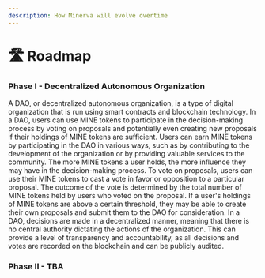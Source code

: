 ```yaml
---
description: How Minerva will evolve overtime
---
```


# 🛣 Roadmap

### Phase I - Decentralized Autonomous Organization <a href="#phase-2-decentralized-autonomous-organization" id="phase-2-decentralized-autonomous-organization"></a>

A DAO, or decentralized autonomous organization, is a type of digital organization that is run using smart contracts and blockchain technology. In a DAO, users can use MINE tokens to participate in the decision-making process by voting on proposals and potentially even creating new proposals if their holdings of MINE tokens are sufficient. Users can earn MINE tokens by participating in the DAO in various ways, such as by contributing to the development of the organization or by providing valuable services to the community. The more MINE tokens a user holds, the more influence they may have in the decision-making process. To vote on proposals, users can use their MINE tokens to cast a vote in favor or opposition to a particular proposal. The outcome of the vote is determined by the total number of MINE tokens held by users who voted on the proposal. If a user's holdings of MINE tokens are above a certain threshold, they may be able to create their own proposals and submit them to the DAO for consideration. In a DAO, decisions are made in a decentralized manner, meaning that there is no central authority dictating the actions of the organization. This can provide a level of transparency and accountability, as all decisions and votes are recorded on the blockchain and can be publicly audited.

### Phase II - TBA

